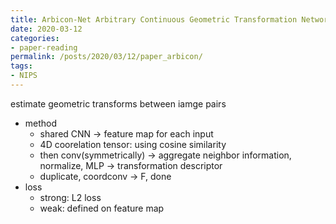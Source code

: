 ```yaml
---
title: Arbicon-Net Arbitrary Continuous Geometric Transformation Networks for Image Registration
date: 2020-03-12
categories:
- paper-reading
permalink: /posts/2020/03/12/paper_arbicon/
tags:
- NIPS
---
```


estimate geometric transforms between iamge pairs
- method
    - shared CNN -> feature map for each input
    - 4D coorelation tensor: using cosine similarity
    - then conv(symmetrically) -> aggregate neighbor information, normalize, MLP -> transformation descriptor
    - duplicate, coordconv -> F, done
- loss
    - strong: L2 loss
    - weak: defined on feature map
